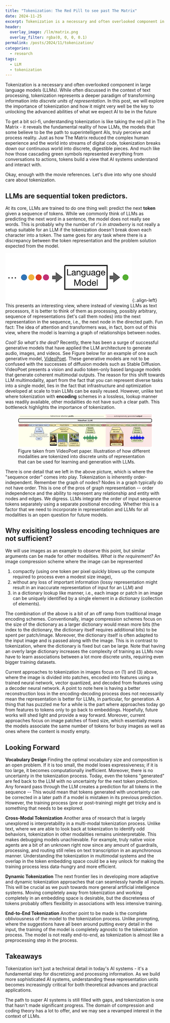 ```yaml
---
title: "Tokenization: The Red Pill to see past The Matrix"
date: 2024-11-25
excerpt: Tokenization is a necessary and often overlooked component in large language models. In this post, we explore the importance of tokenization and how it might very well be the key to unlocking the advanced abilities of what we expect AI to be in the future.
header:
  overlay_image: /llm/matrix.png
  overlay_filter: rgba(0, 0, 0, 0.1)
permalink: /posts/2024/11/tokenization/
categories:
  - research
tags:
  - LLM
  - tokenization
---
```


Tokenization is a necessary and often overlooked component in large language models (LLMs). While often discussed in the context of text processing, tokenization represents a deeper paradigm of transforming information into _discrete units of representation_. In this post, we will explore the importance of tokenization and how it might very well be the key to unlocking the advanced abilities of what we expect AI to be in the future

To get a bit sci-fi, understanding tokenization is like taking the red pill in The Matrix - it reveals the fundamental reality of how LLMs, the models that some believe to be the path to superintelligent AIs, truly perceive and process reality. Just as how The Matrix reduced the complex human experience and the world into streams of digital code, tokenization breaks down our continuous world into discrete, digestible pieces. And much like how those cascading green symbols represented everything from conversations to actions, tokens build a view that AI systems understand and interact with.

Okay, enough with the movie references. Let's dive into why one should care about tokenization.

## LLMs are sequential token predictors.

At its core, LLMs are trained to do one thing well: predict the next **token** given a sequence of tokens. While we commonly think of LLMs as predicting the next word in a sentence, the model does not really see words. This is probably why the number of _r's in strawberry_ is not really a setup suitable for an LLM if the tokenization doesn't break down each character into a token. The same goes for any task where there is a discrepancy between the token representation and the problem solution expected from the model.

![Toeknization](/images/llm/tokenization.png){:.align-left} This presents an interesting view, where instead of viewing LLMs as text processors, it is better to think of them as processing, possibly arbitrary, sequence of representations (let's call them nodes) into the next representation in the sequence, i.e., the next node in the directed path. Fun fact: The idea of attention and transformers was, in fact, born out of this view, where the model is learning a graph of relationships between nodes.

_Cool! So what's the deal?_ Recently, there has been a surge of successful generative models that have applied the LLM architecture to generate audio, images, and videos. See Figure below for an example of one such generative model, [VideoPoet](https://sites.research.google/videopoet/). These generative models are not to be confused with the successes of diffusion models such as Stable Diffusion. VideoPoet presents a vision and audio token-only based language models that generate coherent multimodal outputs. The reason for this shift towards LLM multimodality, apart from the fact that you can represent diverse tasks into a single model, lies in the fact that infrastructure and optimization developed at scale to train LLMs can be easily reused. However, unlike text where tokenization with **encoding** schemes in a lossless, lookup manner was readily available, other modalities do not have such a clear path. This bottleneck highlights the importance of tokenization.

<figure>
	<a href="/images/llm/videopoet.png"><img src="/images/llm/videopoet.png" alt="https://sites.research.google/videopoet"/></a>
	<figcaption> Figure taken from VideoPoet paper. Illustration of how different modalities are tokenized into discrete units of representation that can be used for learning and generation with LLMs. </figcaption>
</figure>

There is one detail that we left in the above picture, which is where the "sequence order" comes into play. Tokenization is inherently order-independent. Remember the graph of nodes? Nodes in a graph typically do not have order. This is one of the pros of graph representation -- order independence and the ability to represent any relationship and entity with nodes and edges. We digress. LLMs integrate the order of input sequence tokens separately using a separate positional encoding. Whether this is a factor that we need to incorporate in representation and LLMs for all modalities is an open question for future models.

## Why exisiting lossless encoding techniques are not sufficient?

We will use images as an example to observe this point, but similar arguments can be made for other modalities. _What is the requirement?_ An image compression scheme where the image can be represented

1. compactly (using one token per pixel quickly blows up the compute required to process even a modest size image),
2. without any loss of important information (lossy representation might result in an inaccurate representation of input for an LLM) and
3. in a dictionary lookup like manner, i.e., each image or patch in an image can be uniquely identified by a single element in a dictionary (collection of elements).

The combination of the above is a bit of an off ramp from traditional image encoding schemes. Conventionally, image compression schemes focus on the size of the dictionary as a larger dictionary would mean more bits (the index to the dictionary, the dictionary itself requires additional bits) to be spent per patch/image. Moreover, the dictionary itself is often adapted to the input image and is passed along with the image. This is in contrast to tokenization, where the dictionary is fixed but can be large. Note that having an overly large dictionary increases the complexity of training as LLMs now have to learn associations between a lot more discrete units, requiring even bigger training datasets.

Current approaches to tokenization in images focus on (1) and (3) above, where the image is divided into patches, encoded into features using a trained neural network, vector quantized, and decoded from features using a decoder neural network. A point to note here is having a better reconstruction loss in the encoding-decoding process does not necessarily mean the representation is better for LLMs, in particular, for generation. A thing that has puzzled me for a while is the part where approaches today go from features to tokens only to go back to embeddings. Hopefully, future works will shed light and provide a way forward. Moreover, current approaches focus on image patches of fixed size, which essentially means the models associate the same number of tokens for busy images as well as ones where the content is mostly empty.

## Looking Forward

**Vocabulary Design**
Finding the optimal vocabulary size and composition is an open problem. If it is too small, the model loses expressiveness; if it is too large, it becomes computationally inefficient. Moreover, there is no uncertainty in the tokenization process. Today, even the tokens "generated" are fed back to the LLM with no uncertainty for the next token prediction. Any forward pass through the LLM creates a prediction for all tokens in the sequence -- This would mean that tokens generated with uncertainty can be corrected in a later path if a model is mistaken in its previous prediction. However, the training process (pre or post-training) might get tricky and is something that needs to be explored.

**Cross-Modal Tokenization**
Another area of research that is largely unexplored is interpretability in a multi-modal tokenization process. Unlike text, where we are able to look back at tokenization to identify odd behaviors, tokenization in other modalities remains uninterpretable. This makes debugging models unachievable. For example, truly native voice agents are a bit of an unknown right now since any amount of guardrails, processing, and routing still relies on text transcription in an asynchronous manner. Understanding the tokenization in multimodal systems and the overlap in the token embedding space could be a key unlock for making the training process less data-hungry and more efficient.

**Dynamic Tokenization**
The next frontier lies in developing more adaptive and dynamic tokenization approaches that can seamlessly handle all inputs. This will be crucial as we push towards more general artificial intelligence systems. Moving completely away from tokenization and working completely in an embedding space is desirable, but the discreteness of tokens probably offers flexibility in associations with less intensive training.

**End-to-End Tokenization**
Another point to be made is the complete obliviousness of the model to the tokenization process. Unlike prompting, where the suggestions have all been around putting every detail in the input, the training of the model is completely agnostic to the tokenization process. The model is not really end-to-end, as tokenization is almost like a preprocessing step in the process.

## Takeaways

Tokenization isn't just a technical detail in today's AI systems - it's a fundamental step for discretizing and processing information. As we build more sophisticated AI systems, understanding these representation units becomes increasingly critical for both theoretical advances and practical applications.

The path to super AI systems is still filled with gaps, and tokenization is one that hasn't made significant progress. The domain of compression and coding theory has a lot to offer, and we may see a revamped interest in the context of LLMs.
